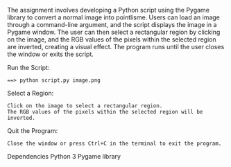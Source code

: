 The assignment involves developing a Python script using the Pygame library to convert a normal image into pointlisme. 
Users can load an image through a command-line argument, and the script displays the image in a Pygame window. 
The user can then select a rectangular region by clicking on the image, and the RGB values of the pixels within the selected region are inverted, creating a visual effect. 
The program runs until the user closes the window or exits the script. 

Run the Script:

	==> python script.py image.png

Select a Region:

	Click on the image to select a rectangular region.
	The RGB values of the pixels within the selected region will be inverted.

Quit the Program:

	Close the window or press Ctrl+C in the terminal to exit the program.


Dependencies
	Python 3
	Pygame library
